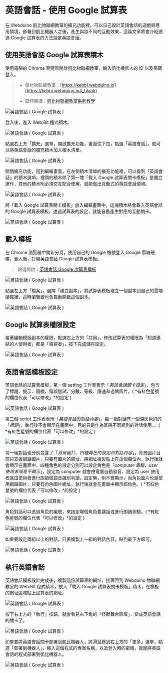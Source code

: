 # 英語會話 - 使用 Google 試算表

在 Webduino 凱比物聯網教室的擴充功能裡，可以自己設計英語會話的遊戲與應用情境，部署到凱比機器人之後，產生與眾不同的互動效果，這篇文章將會介紹透過 Google 試算表的方法設定英語會話。

## 使用英語會話 Google 試算表積木

使用電腦的 Chrome 瀏覽器開啟凱比物聯網教室，輸入凱比機器人的 ID 以及密碼登入。

> - 凱比物聯網教室：[https://kebbi.webduino.io](https://kebbi.webduino.io#_blank)
>
> - 延伸閱讀：[凱比物聯網教室系列教學](../index.html)

![英語會話 ( Google 試算表 )](../../../../media/zh-tw/kebbi/english/spread-sheet-01.jpg)

登入後，進入 Web:Bit 程式積木。

![英語會話 ( Google 試算表 )](../../../../media/zh-tw/kebbi/english/spread-sheet-02.jpg)

點選右上方「擴充」選單，開啟擴充功能，畫面往下拉，點選「英語會話」，就可以將英語會話的擴充積木加入積木清單。

![英語會話 ( Google 試算表 )](../../../../media/zh-tw/kebbi/english/spread-sheet-03.jpg)

關閉擴充功能，回到編輯畫面，在左側積木清單的擴充功能裡，可以看到「英語會話」的積木選項，裡頭的積木除了第一塊「載入 Google 試算表關卡模板」是獨立運作，其他的積木則必須交互配合使用，就能做出互動式的英語會話情境。

![英語會話 ( Google 試算表 )](../../../../media/zh-tw/kebbi/english/spread-sheet-04.jpg)

將「載入 Google 試算表關卡模板」放入編輯畫面中，這塊積木將會載入英語會話的 Google 試算表模板，透過試算表的設定，就能自動產生對應的互動關卡。

![英語會話 ( Google 試算表 )](../../../../media/zh-tw/kebbi/english/spread-sheet-05.jpg)

## 載入模板

在 Chrome 瀏覽器中開新分頁，使用自己的 Google 帳號登入 Google 雲端硬碟，登入後，打開英語會話  Google 試算表模板。

> 點選開啟：[英語會話 Google 次算表模板](https://bit.ly/kebbi-english)

![英語會話 ( Google 試算表 )](../../../../media/zh-tw/kebbi/english/spread-sheet-06.jpg)

點選左上方「檔案」，選擇「建立副本」，將試算表模板建立一個副本到自己的雲端硬碟裡，這時瀏覽器也會自動開啟這個副本。

![英語會話 ( Google 試算表 )](../../../../media/zh-tw/kebbi/english/spread-sheet-07.jpg)

## Google 試算表權限設定

接著編輯模版副本的權限，點選右上方的「共用」，修改試算表的權限為「知道連結的人使用者」都是「檢視者」，按下完成儲存設定。

![英語會話 ( Google 試算表 )](../../../../media/zh-tw/kebbi/english/spread-sheet-08.jpg)

## 英語會話模板設定

英語會話的試算表模板，第一個 setting 工作表表示「*英語會話關卡設定*」，包含了標題、提示、隨機、錯誤嘗試、分數、等級、語速和過關圖片。( *有紅色星號的欄位代表「可以修改」*的設定 )

![英語會話 ( Google 試算表 )](../../../../media/zh-tw/kebbi/english/spread-sheet-09.jpg)

第二個 script 工作表表示「*英語會話的對話內容*」，每一組對話有一個深灰色的的「*標題*」，執行後不會顯示在畫面中，目的只是作為區隔不同組別的對話使用，。( *有紅色星號的欄位代表「可以修改」*的設定 )

![英語會話 ( Google 試算表 )](../../../../media/zh-tw/kebbi/english/spread-sheet-10.jpg)

每一組對話也分別包含了「*背景圖片、四種角色的設定和對話內容*」，背景圖片目前只支援網路圖片，只要有圖片的網址，將網址複製貼上在這個欄位內，執行後就會顯示在畫面中，四種角色的設定分別可以設定角色是「*computer 電腦、user 使用者或是不顯示*」，設定為 computer 就會由電腦自動發音，設定為 user 使用者就由使用者進行朗讀做語音識別判讀，設定無，則不會顯示，而角色圖片也是使用網路圖片，只要有角色圖片網址，執行後就會在畫面中顯示該角色。( *有紅色星號的欄位代表「可以修改」*的設定 )

![英語會話 ( Google 試算表 )](../../../../media/zh-tw/kebbi/english/spread-sheet-11.jpg)

角色對話可以透過角色的編號，來指定哪個角色要講話或進行朗讀測驗。( *有紅色星號的欄位代表「可以修改」*的設定 )

![英語會話 ( Google 試算表 )](../../../../media/zh-tw/kebbi/english/spread-sheet-12.jpg)

如果要設定兩組以上的對話，只要複製上一組的對話內容，貼到最下方即可。

![英語會話 ( Google 試算表 )](../../../../media/zh-tw/kebbi/english/spread-sheet-13.jpg)

## 執行英語會話

英語會話模板設計完成後，複製這份試算表的網址，接著回到 Webduino 物聯網教室的 Web:Bit 程式積木，放入「載入 Google 試算表關卡模板」積木，在模板的網址區域貼上試算表的網址。

![英語會話 ( Google 試算表 )](../../../../media/zh-tw/kebbi/english/spread-sheet-14.jpg)

按下右上方的「執行」按鈕，就會看見右下角的「怪獸舞台區域」，變成英語會話的關卡了。

![英語會話 ( Google 試算表 )](../../../../media/zh-tw/kebbi/english/spread-sheet-15.jpg)

如果要將英語會話關卡部署到凱比機器人，將滑鼠移到右上方的「更多」選單，點選「部署到機器人」，輸入這個程式的專案名稱，以及登入時的密碼，就能將英語會話的程式部署到凱比機器人。

![英語會話 ( Google 試算表 )](../../../../media/zh-tw/kebbi/english/spread-sheet-16.jpg)
